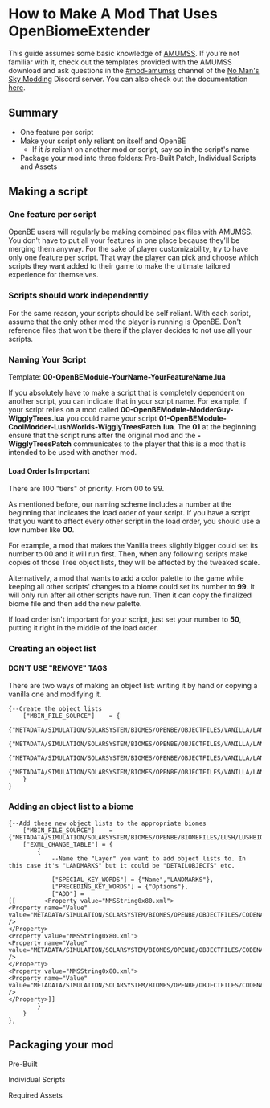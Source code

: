 # How to Make A Mod That Uses OpenBiomeExtender

This guide assumes some basic knowledge of [AMUMSS](https://www.nexusmods.com/nomanssky/mods/957). If you're not familiar with it, check out the templates provided with the AMUMSS download and ask questions in the [#mod-amumss](https://discord.gg/Zrq8K2v) channel of the [No Man's Sky Modding](https://discord.gg/Zrq8K2v) Discord server. You can also check out the documentation [here](https://wiki.step-project.com/NMS:Tutorials/AMUMSSScriptRules).

## Summary

* One feature per script
* Make your script only reliant on itself and OpenBE
  * If it *is* reliant on another mod or script, say so in the script's name
* Package your mod into three folders: Pre-Built Patch, Individual Scripts and Assets

## Making a script

### One feature per script

OpenBE users will regularly be making combined pak files with AMUMSS. You don't have to put all your features in one place because they'll be merging them anyway. For the sake of player customizability, try to have only one feature per script. That way the player can pick and choose which scripts they want added to their game to make the ultimate tailored experience for themselves.

### Scripts should work independently

For the same reason, your scripts should be self reliant. With each script, assume that the only other mod the player is running is OpenBE. Don't reference files that won't be there if the player decides to not use all your scripts.

### Naming Your Script

Template: **00-OpenBEModule-YourName-YourFeatureName.lua**

If you absolutely have to make a script that is completely dependent on another script, you can indicate that in your script name. For example, if your script relies on a mod called **00-OpenBEModule-ModderGuy-WigglyTrees.lua** you could name your script **01-OpenBEModule-CoolModder-LushWorlds-WigglyTreesPatch.lua**. The **01** at the beginning ensure that the script runs after the original mod and the **-WigglyTreesPatch** communicates to the player that this is a mod that is intended to be used with another mod.

#### Load Order Is Important

There are 100 "tiers" of priority. From 00 to 99.

As mentioned before, our naming scheme includes a number at the beginning that indicates the load order of your script. If you have a script that you want to affect every other script in the load order, you should use a low number like **00**.

For example, a mod that makes the Vanilla trees slightly bigger could set its number to 00 and it will run first. Then, when any following scripts make copies of those Tree object lists, they will be affected by the tweaked scale.

Alternatively, a mod that wants to add a color palette to the game while keeping all other scripts' changes to a biome could set its number to **99**. It will only run after all other scripts have run. Then it can copy the finalized biome file and then add the new palette.

If load order isn't important for your script, just set your number to **50**, putting it right in the middle of the load order.

### Creating an object list

#### DON'T USE "REMOVE" TAGS

There are two ways of making an object list: writing it by hand or copying a vanilla one and modifying it.

```
{--Create the object lists
	["MBIN_FILE_SOURCE"] 	= {
		{"METADATA/SIMULATION/SOLARSYSTEM/BIOMES/OPENBE/OBJECTFILES/VANILLA/LANDMARKS/LUSH/LUSHOBJECTSLOW.MBIN","METADATA/SIMULATION/SOLARSYSTEM/BIOMES/OPENBE/OBJECTFILES/CODENAMEAWESOME/LANDMARKS/LUSH/LEGACYTREESOBJECTSLOW.MBIN"},
		{"METADATA/SIMULATION/SOLARSYSTEM/BIOMES/OPENBE/OBJECTFILES/VANILLA/LANDMARKS/LUSH/LUSHOBJECTSMID.MBIN","METADATA/SIMULATION/SOLARSYSTEM/BIOMES/OPENBE/OBJECTFILES/CODENAMEAWESOME/LANDMARKS/LUSH/LEGACYTREESOBJECTSMID.MBIN"},
		{"METADATA/SIMULATION/SOLARSYSTEM/BIOMES/OPENBE/OBJECTFILES/VANILLA/LANDMARKS/LUSH/LUSHOBJECTSFULL.MBIN","METADATA/SIMULATION/SOLARSYSTEM/BIOMES/OPENBE/OBJECTFILES/CODENAMEAWESOME/LANDMARKS/LUSH/LEGACYTREESOBJECTSFULL.MBIN"},
		{"METADATA/SIMULATION/SOLARSYSTEM/BIOMES/OPENBE/OBJECTFILES/VANILLA/LANDMARKS/LUSH/LUSHBUBBLEOBJECTS.MBIN","METADATA/SIMULATION/SOLARSYSTEM/BIOMES/OPENBE/OBJECTFILES/CODENAMEAWESOME/LANDMARKS/LUSH/LEGACYTREESBUBBLEOBJECTS.MBIN"},
	}
}
```

### Adding an object list to a biome

```
{--Add these new object lists to the appropriate biomes
	["MBIN_FILE_SOURCE"] 	= {"METADATA/SIMULATION/SOLARSYSTEM/BIOMES/OPENBE/BIOMEFILES/LUSH/LUSHBIOME.MBIN"},
	["EXML_CHANGE_TABLE"] = {
		{
			--Name the "Layer" you want to add object lists to. In this case it's "LANDMARKS" but it could be "DETAILOBJECTS" etc.

			["SPECIAL_KEY_WORDS"] = {"Name","LANDMARKS"},
			["PRECEDING_KEY_WORDS"] = {"Options"},
			["ADD"] =
[[        <Property value="NMSString0x80.xml">
<Property name="Value" value="METADATA/SIMULATION/SOLARSYSTEM/BIOMES/OPENBE/OBJECTFILES/CODENAMEAWESOME/LANDMARKS/LUSH/LEGACYTREESOBJECTSLOW.MBIN" />
</Property>
<Property value="NMSString0x80.xml">
<Property name="Value" value="METADATA/SIMULATION/SOLARSYSTEM/BIOMES/OPENBE/OBJECTFILES/CODENAMEAWESOME/LANDMARKS/LUSH/LEGACYTREESOBJECTSMID.MBIN" />
</Property>
<Property value="NMSString0x80.xml">
<Property name="Value" value="METADATA/SIMULATION/SOLARSYSTEM/BIOMES/OPENBE/OBJECTFILES/CODENAMEAWESOME/LANDMARKS/LUSH/LEGACYTREESOBJECTSFULL.MBIN" />
</Property>]]
		}
	}
},
```

## Packaging your mod

Pre-Built

Individual Scripts

Required Assets
